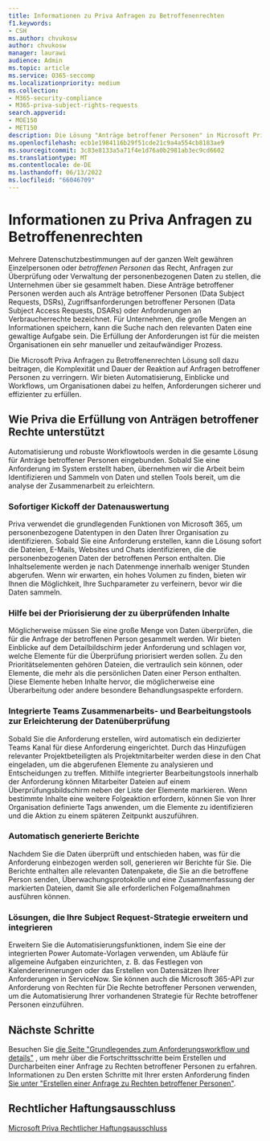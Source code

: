 ```yaml
---
title: Informationen zu Priva Anfragen zu Betroffenenrechten
f1.keywords:
- CSH
ms.author: chvukosw
author: chvukosw
manager: laurawi
audience: Admin
ms.topic: article
ms.service: O365-seccomp
ms.localizationpriority: medium
ms.collection:
- M365-security-compliance
- M365-priva-subject-rights-requests
search.appverid:
- MOE150
- MET150
description: Die Lösung "Anträge betroffener Personen" in Microsoft Priva hilft Ihnen, personenbezogene Daten zu finden und gemeinsam inhalte zu überprüfen und Berichte zu erstellen.
ms.openlocfilehash: ecb1e1984116b29f51cde21c9a4a554cb8183ae9
ms.sourcegitcommit: 3c83e8133a5a71f4e1d76a0b2981ab3ec9cd6602
ms.translationtype: MT
ms.contentlocale: de-DE
ms.lasthandoff: 06/13/2022
ms.locfileid: "66046709"
---
```

# <a name="learn-about-priva-subject-rights-requests"></a>Informationen zu Priva Anfragen zu Betroffenenrechten

Mehrere Datenschutzbestimmungen auf der ganzen Welt gewähren Einzelpersonen oder *betroffenen Personen* das Recht, Anfragen zur Überprüfung oder Verwaltung der personenbezogenen Daten zu stellen, die Unternehmen über sie gesammelt haben. Diese Anträge betroffener Personen werden auch als Anträge betroffener Personen (Data Subject Requests, DSRs), Zugriffsanforderungen betroffener Personen (Data Subject Access Requests, DSARs) oder Anforderungen an Verbraucherrechte bezeichnet. Für Unternehmen, die große Mengen an Informationen speichern, kann die Suche nach den relevanten Daten eine gewaltige Aufgabe sein. Die Erfüllung der Anforderungen ist für die meisten Organisationen ein sehr manueller und zeitaufwändiger Prozess.

Die Microsoft Priva Anfragen zu Betroffenenrechten Lösung soll dazu beitragen, die Komplexität und Dauer der Reaktion auf Anfragen betroffener Personen zu verringern. Wir bieten Automatisierung, Einblicke und Workflows, um Organisationen dabei zu helfen, Anforderungen sicherer und effizienter zu erfüllen.

## <a name="how-priva-supports-subject-rights-request-fulfillment"></a>Wie Priva die Erfüllung von Anträgen betroffener Rechte unterstützt

Automatisierung und robuste Workflowtools werden in die gesamte Lösung für Anträge betroffener Personen eingebunden. Sobald Sie eine Anforderung im System erstellt haben, übernehmen wir die Arbeit beim Identifizieren und Sammeln von Daten und stellen Tools bereit, um die analyse der Zusammenarbeit zu erleichtern.

### <a name="immediate-kickoff-of-data-evaluation"></a>Sofortiger Kickoff der Datenauswertung

Priva verwendet die grundlegenden Funktionen von Microsoft 365, um personenbezogene Datentypen in den Daten Ihrer Organisation zu identifizieren. Sobald Sie eine Anforderung erstellen, kann die Lösung sofort die Dateien, E-Mails, Websites und Chats identifizieren, die die personenbezogenen Daten der betroffenen Person enthalten. Die Inhaltselemente werden je nach Datenmenge innerhalb weniger Stunden abgerufen. Wenn wir erwarten, ein hohes Volumen zu finden, bieten wir Ihnen die Möglichkeit, Ihre Suchparameter zu verfeinern, bevor wir die Daten sammeln.

### <a name="help-in-prioritizing-content-to-review"></a>Hilfe bei der Priorisierung der zu überprüfenden Inhalte

Möglicherweise müssen Sie eine große Menge von Daten überprüfen, die für die Anfrage der betroffenen Person gesammelt werden. Wir bieten Einblicke auf dem Detailbildschirm jeder Anforderung und schlagen vor, welche Elemente für die Überprüfung priorisiert werden sollen. Zu den Prioritätselementen gehören Dateien, die vertraulich sein können, oder Elemente, die mehr als die persönlichen Daten einer Person enthalten. Diese Elemente heben Inhalte hervor, die möglicherweise eine Überarbeitung oder andere besondere Behandlungsaspekte erfordern.

### <a name="built-in-teams-collaboration-and-editing-tools-to-facilitate-data-review"></a>Integrierte Teams Zusammenarbeits- und Bearbeitungstools zur Erleichterung der Datenüberprüfung

Sobald Sie die Anforderung erstellen, wird automatisch ein dedizierter Teams Kanal für diese Anforderung eingerichtet. Durch das Hinzufügen relevanter Projektbeteiligten als Projektmitarbeiter werden diese in den Chat eingeladen, um die abgerufenen Elemente zu analysieren und Entscheidungen zu treffen. Mithilfe integrierter Bearbeitungstools innerhalb der Anforderung können Mitarbeiter Dateien auf einem Überprüfungsbildschirm neben der Liste der Elemente markieren. Wenn bestimmte Inhalte eine weitere Folgeaktion erfordern, können Sie von Ihrer Organisation definierte Tags anwenden, um die Elemente zu identifizieren und die Aktion zu einem späteren Zeitpunkt auszuführen.

### <a name="automatically-generated-reports"></a>Automatisch generierte Berichte

Nachdem Sie die Daten überprüft und entschieden haben, was für die Anforderung einbezogen werden soll, generieren wir Berichte für Sie. Die Berichte enthalten alle relevanten Datenpakete, die Sie an die betroffene Person senden, Überwachungsprotokolle und eine Zusammenfassung der markierten Dateien, damit Sie alle erforderlichen Folgemaßnahmen ausführen können.

### <a name="solutions-that-extend-and-integrate-with-your-subject-request-strategy"></a>Lösungen, die Ihre Subject Request-Strategie erweitern und integrieren

Erweitern Sie die Automatisierungsfunktionen, indem Sie eine der integrierten Power Automate-Vorlagen verwenden, um Abläufe für allgemeine Aufgaben einzurichten, z. B. das Festlegen von Kalendererinnerungen oder das Erstellen von Datensätzen Ihrer Anforderungen in ServiceNow. Sie können auch die Microsoft 365-API zur Anforderung von Rechten für Die Rechte betroffener Personen verwenden, um die Automatisierung Ihrer vorhandenen Strategie für Rechte betroffener Personen einzuführen.

## <a name="next-steps"></a>Nächste Schritte

Besuchen Sie [die Seite "Grundlegendes zum Anforderungsworkflow und details"](subject-rights-requests-workflow.md) , um mehr über die Fortschrittsschritte beim Erstellen und Durcharbeiten einer Anfrage zu Rechten betroffener Personen zu erfahren. Informationen zu Den ersten Schritte mit Ihrer ersten Anforderung finden [Sie unter "Erstellen einer Anfrage zu Rechten betroffener Personen"](subject-rights-requests-create.md).

## <a name="legal-disclaimer"></a>Rechtlicher Haftungsausschluss

[Microsoft Priva Rechtlicher Haftungsausschluss](priva-disclaimer.md)
